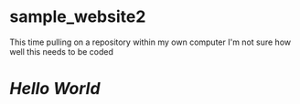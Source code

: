 # sample_website2

<p>This time pulling on a repository within my own computer
I'm not sure how well this needs to be coded </p>


<h1> <i> Hello World</i> <h1/> 
